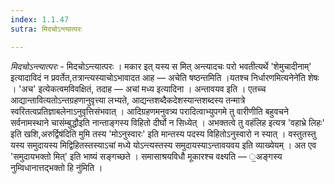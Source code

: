 ```yaml
---
index: 1.1.47
sutra: मिदचोऽन्त्यात्परः

---
```

_मिदचोऽन्त्यात्परः_ - मिदचोऽन्त्यात्परः । मकार इत् यस्य स मित् अन्त्यादचः परो भवतीत्यर्थे 'शेमुचादीनाम्' इत्यादाविदं न प्रवर्तेत,तत्रान्त्यस्याचोऽभावादत आह — अचेति षष्ठन्तमिति ।यतश्च निर्धारणमित्यनेने॑ति शेषः । 'अच' इत्येकत्वमविवक्षितं, तदाह — अचां मध्य इत्यादिना । अन्तावयव इति । एतच्च आद्यान्तावित्यतोऽन्तग्रहणानुवृत्त्या लभ्यते, आद्यन्तशब्दैकदेशस्यान्तशब्दस्य तन्मात्रे स्वरितत्वप्रतिज्ञाबलेनाऽनुवृत्तिसंभवात् । आदिग्रहणमनुवत्र्य परादित्वाभ्युपगमे तु वारीणीति बहुवचने सर्वनामस्थाने चासंम्बुद्धौइति नान्ताङ्गस्य विहितो दीर्घो न सिध्येत् । अभक्तत्वे तु वहंलिह इत्यत्र 'वहाभ्रे लिहः' इति खशि,अरुर्द्विष॑दिति मुमि तस्य 'मोऽनुस्वारः' इति मान्तस्य पदस्य विहितोऽनुस्वारो न स्यात् । वस्तुतस्तु यस्य समुदायस्य मिद्विहितस्तस्याऽचां मध्ये योऽन्त्यस्तस्य समुदायस्याऽन्तावयवय इति व्याख्येयम् । अत एव 'समुदायभक्तो मित्' इति भाष्यं सङ्गच्छते । समासाश्रयविधौ मूकारश्च वक्ष्यति — ॒अङ्गस्य नुम्विधानात्तद्भक्तो हि नु॑मिति ।